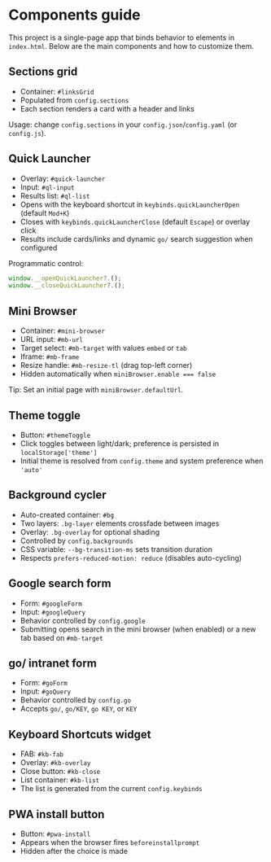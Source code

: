 # Components guide

This project is a single-page app that binds behavior to elements in `index.html`. Below are the main components and how to customize them.

## Sections grid

- Container: `#linksGrid`
- Populated from `config.sections`
- Each section renders a card with a header and links

Usage: change `config.sections` in your `config.json`/`config.yaml` (or `config.js`).

## Quick Launcher

- Overlay: `#quick-launcher`
- Input: `#ql-input`
- Results list: `#ql-list`
- Opens with the keyboard shortcut in `keybinds.quickLauncherOpen` (default `Mod+K`)
- Closes with `keybinds.quickLauncherClose` (default `Escape`) or overlay click
- Results include cards/links and dynamic `go/` search suggestion when configured

Programmatic control:

```js
window.__openQuickLauncher?.();
window.__closeQuickLauncher?.();
```

## Mini Browser

- Container: `#mini-browser`
- URL input: `#mb-url`
- Target select: `#mb-target` with values `embed` or `tab`
- Iframe: `#mb-frame`
- Resize handle: `#mb-resize-tl` (drag top-left corner)
- Hidden automatically when `miniBrowser.enable === false`

Tip: Set an initial page with `miniBrowser.defaultUrl`.

## Theme toggle

- Button: `#themeToggle`
- Click toggles between light/dark; preference is persisted in `localStorage['theme']`
- Initial theme is resolved from `config.theme` and system preference when `'auto'`

## Background cycler

- Auto-created container: `#bg`
- Two layers: `.bg-layer` elements crossfade between images
- Overlay: `.bg-overlay` for optional shading
- Controlled by `config.backgrounds`
- CSS variable: `--bg-transition-ms` sets transition duration
- Respects `prefers-reduced-motion: reduce` (disables auto-cycling)

## Google search form

- Form: `#googleForm`
- Input: `#googleQuery`
- Behavior controlled by `config.google`
- Submitting opens search in the mini browser (when enabled) or a new tab based on `#mb-target`

## go/ intranet form

- Form: `#goForm`
- Input: `#goQuery`
- Behavior controlled by `config.go`
- Accepts `go/`, `go/KEY`, `go KEY`, or `KEY`

## Keyboard Shortcuts widget

- FAB: `#kb-fab`
- Overlay: `#kb-overlay`
- Close button: `#kb-close`
- List container: `#kb-list`
- The list is generated from the current `config.keybinds`

## PWA install button

- Button: `#pwa-install`
- Appears when the browser fires `beforeinstallprompt`
- Hidden after the choice is made